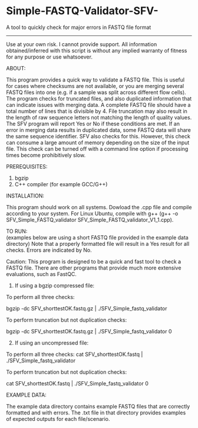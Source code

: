 # Simple-FASTQ-Validator-SFV-
A tool to quickly check for major errors in FASTQ file format
___________________________________________________________________________________________________________________________________________________________________

Use at your own risk.
I cannot provide support. All information obtained/inferred with this script is without any implied warranty of fitness for any purpose or use whatsoever.

ABOUT:

This program provides a quick way to validate a FASTQ file. This is useful for cases where checksums are not available, or you are merging several FASTQ files into one (e.g. if a sample was split across different flow cells). The program checks for truncated files, and also duplicated information that can indicate issues with merging data. A complete FASTQ file should have a total number of lines that is divisible by 4. File truncation may also result in the length of raw sequence letters not matching the length of quality values. The SFV program will report Yes or No if these conditions are met. If an error in merging data results in duplicated data, some FASTQ data will share the same sequence identifier. SFV also checks for this. However, this check can consume a large amount of memory depending on the size of the input file. This check can be turned off with a command line option if processing times become prohibitively slow.  

PREREQUISITES:  

1. bgzip 
2. C++ compiler (for example GCC/G++)

INSTALLATION:  

This program should work on all systems.  Dowload the .cpp file and compile according to your system.  For Linux Ubuntu, compile with g++ (g++ -o SFV_Simple_FASTQ_validator SFV_Simple_FASTQ_validator_V1_1.cpp).  

TO RUN:  
(examples below are using a short FASTQ file provided in the example data directory)
Note that a properly formatted file will result in a Yes result for all checks. Errors are indicated by No. 

Caution: This program is designed to be a quick and fast tool to check a FASTQ file. There are other programs that provide much more extensive evaluations, such as FastQC.  


1) If using a bgzip compressed file:  

To perform all three checks:

bgzip -dc SFV_shorttestOK.fastq.gz | ./SFV_Simple_fastq_validator 

To perform truncation but not duplication checks: 

bgzip -dc SFV_shorttestOK.fastq.gz | ./SFV_Simple_fastq_validator 0

2) If using an uncompressed file:

To perform all three checks: 
cat SFV_shorttestOK.fastq | ./SFV_Simple_fastq_validator 

To perform truncation but not duplication checks: 

cat SFV_shorttestOK.fastq | ./SFV_Simple_fastq_validator 0 

EXAMPLE DATA:

The example data directory contains example FASTQ files that are correctly formatted and with errors.  The .txt file in that directory provides examples of expected outputs for each file/scenario.   
